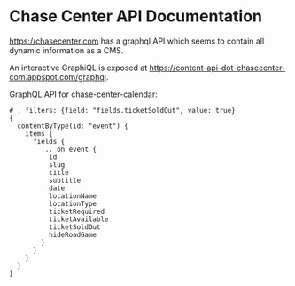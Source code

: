 Chase Center API Documentation
==============================

https://chasecenter.com has a graphql API which seems to contain all dynamic information as a CMS.

An interactive GraphiQL is exposed at https://content-api-dot-chasecenter-com.appspot.com/graphql.

GraphQL API for chase-center-calendar:

```grqphql
# , filters: {field: "fields.ticketSoldOut", value: true}
{
  contentByType(id: "event") {
    items {
      fields {
        ... on event {
          id
          slug
          title
          subtitle
          date
          locationName
          locationType
          ticketRequired
          ticketAvailable
          ticketSoldOut
          hideRoadGame
        }
      }
    }
  }
}
```
